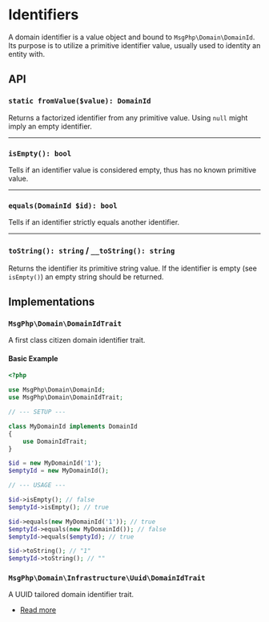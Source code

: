 # Identifiers

A domain identifier is a value object and bound to `MsgPhp\Domain\DomainId`. Its purpose is to utilize a primitive
identifier value, usually used to identity an entity with.

## API

### `static fromValue($value): DomainId`

Returns a factorized identifier from any primitive value. Using `null` might imply an empty identifier.

---

### `isEmpty(): bool`

Tells if an identifier value is considered empty, thus has no known primitive value.

---

### `equals(DomainId $id): bool`

Tells if an identifier strictly equals another identifier.

---

### `toString(): string` / `__toString(): string`

Returns the identifier its primitive string value. If the identifier is empty (see `isEmpty()`) an empty string should
be returned.

## Implementations

### `MsgPhp\Domain\DomainIdTrait`

A first class citizen domain identifier trait.

#### Basic Example

```php
<?php

use MsgPhp\Domain\DomainId;
use MsgPhp\Domain\DomainIdTrait;

// --- SETUP ---

class MyDomainId implements DomainId
{
    use DomainIdTrait;
}

$id = new MyDomainId('1');
$emptyId = new MyDomainId();

// --- USAGE ---

$id->isEmpty(); // false
$emptyId->isEmpty(); // true

$id->equals(new MyDomainId('1')); // true
$emptyId->equals(new MyDomainId()); // false
$emptyId->equals($emptyId); // true

$id->toString(); // "1"
$emptyId->toString(); // ""
```

### `MsgPhp\Domain\Infrastructure\Uuid\DomainIdTrait`

A UUID tailored domain identifier trait.

- [Read more](../infrastructure/uuid.md#domain-identifier)
